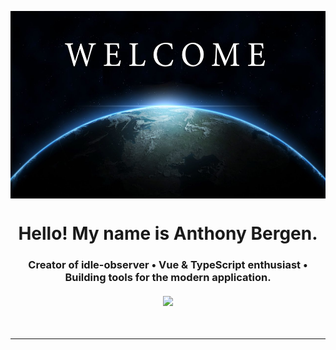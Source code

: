 <img align="center" src="welcome.webp" alt="welcome"
	title="welcome banner" width="1000" height="300" />

<h1 align="center">
Hello! My name is Anthony Bergen.
</h1>
<h3 align="center" style="margin-bottom:10px">Creator of idle-observer • Vue & TypeScript enthusiast • Building tools for the modern application.</h4>
<div align="center">
  <h4>
    </a>
    <a href="https://github-readme-stats.vercel.app/api?username=adbergen&show_icons=true&theme=radical"><img src="https://github-readme-stats.vercel.app/api?username=adbergen&show_icons=true&theme=radical"/></a>
</h4>
<br>
</div>

<hr>
